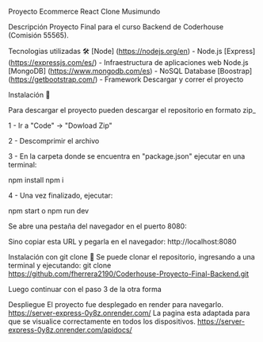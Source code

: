 Proyecto Ecommerce React
Clone Musimundo

Descripción
Proyecto Final para el curso Backend de Coderhouse (Comisión 55565).

Tecnologias utilizadas 🛠️
[Node] (https://nodejs.org/en) - Node.js
[Express] (https://expressjs.com/es/) -  Infraestructura de aplicaciones web Node.js
[MongoDB] (https://www.mongodb.com/es) - NoSQL Database
[Boostrap] (https://getbootstrap.com/) - Framework
Descargar y correr el proyecto

Instalación 🔧

Para descargar el proyecto pueden descargar el repositorio en formato zip_

1 - Ir a "Code" -> "Dowload Zip"

2 - Descomprimir el archivo

3 - En la carpeta donde se encuentra en "package.json" ejecutar en una terminal:

npm install npm i

4 - Una vez finalizado, ejecutar:

npm start o npm run dev

Se abre una pestaña del navegador en el puerto 8080:

Sino copiar esta URL y pegarla en el navegador: http://localhost:8080

Instalación con git clone 🔧
Se puede clonar el repositorio, ingresando a una terminal y ejecutando: git clone https://github.com/fherrera2190/Coderhouse-Proyecto-Final-Backend.git

Luego continuar con el paso 3 de la otra forma

Despliegue
El proyecto fue desplegado en render para navegarlo. https://server-express-0y8z.onrender.com/ La pagina esta adaptada para que se visualice correctamente en todos los dispositivos.
https://server-express-0y8z.onrender.com/apidocs/
